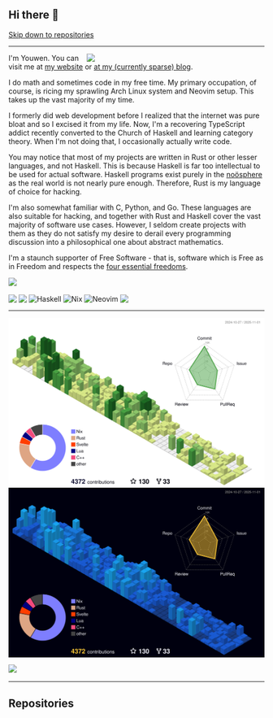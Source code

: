 ## Hi there 🦀

[Skip down to repositories](https://github.com/youwen5#repositories)

---

<picture>
    <a href="https://www.last.fm/user/couscousdude"><img src="https://lastfm-recently-played.vercel.app/api?user=couscousdude" height="auto" width="350px" align="right" /></a>

</picture>

I'm Youwen. You can visit me at [my website](https://youwen.dev) or [at my (currently sparse) blog](https://blog.youwen.dev). 

I do math and sometimes code in my free time.
My primary occupation, of course, is ricing my sprawling Arch Linux system and Neovim setup. This takes up the vast majority of my time.

I formerly did web development before I realized that the internet was pure bloat and so I excised it from my life.
Now, I'm a recovering TypeScript addict recently converted to the Church of Haskell and learning category theory.
When I'm not doing that, I occasionally actually write code.

You may notice that most of my projects are written in Rust or other lesser languages, and not Haskell.
This is because Haskell is far too intellectual to be used for actual software. 
Haskell programs exist purely in the [noösphere](https://en.wikipedia.org/wiki/Noosphere) as the real world is not nearly pure enough.
Therefore, Rust is my language of choice for hacking.

I'm also somewhat familiar with C, Python, and Go. These languages are also suitable for hacking, and together with Rust and Haskell
cover the vast majority of software use cases. However, I seldom create projects with them as they do not satisfy my desire to derail every programming
discussion into a philosophical one about abstract mathematics.

I'm a staunch supporter of Free Software - that is, software which is Free as in Freedom and respects the [four essential freedoms](https://www.gnu.org/philosophy/free-sw.en.html#four-freedoms).

<a href="https://www.vim.org" target="_blank">![](https://moolenaar.net/vim_anim.gif)</a>

<img src="https://img.shields.io/badge/Arch%20Linux-1793D1?logo=arch-linux&logoColor=fff&style=for-the-badge" align="top"></img>
<img src="https://img.shields.io/badge/rust-%23000000.svg?style=for-the-badge&logo=rust&logoColor=white" align="top"></img>
![Haskell](https://img.shields.io/badge/Haskell-5e5086?style=for-the-badge&logo=haskell&logoColor=white)
![Nix](https://img.shields.io/badge/NIX-5277C3.svg?style=for-the-badge&logo=NixOS&logoColor=white)
![Neovim](https://img.shields.io/badge/NeoVim-%2357A143.svg?&style=for-the-badge&logo=neovim&logoColor=white)
<img src="https://github.com/youwen5/youwen5/blob/main/assets/powered-by-debian.gif" align="top"></img>

---

<img align="center" src="https://github.com/youwen5/youwen5/blob/main/profile-3d-contrib/profile-green-animate.svg#gh-light-mode-only">
<img align="center" src="https://github.com/youwen5/youwen5/blob/main/profile-3d-contrib/profile-night-view.svg#gh-dark-mode-only">

![](https://static.fsf.org/nosvn/appeal2024/GIMP.png)

---
## Repositories
